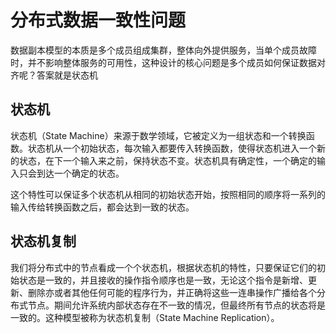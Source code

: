 # 分布式数据一致性问题

数据副本模型的本质是多个成员组成集群，整体向外提供服务，当单个成员故障时，并不影响整体服务的可用性，这种设计的核心问题是多个成员如何保证数据对齐呢？答案就是状态机

## 状态机

状态机（State Machine）来源于数学领域，它被定义为一组状态和一个转换函数。状态机从一个初始状态，每次输入都要传入转换函数，使得状态机进入一个新的状态，在下一个输入来之前，保持状态不变。状态机具有确定性，一个确定的输入只会到达一个确定的状态。

这个特性可以保证多个状态机从相同的初始状态开始，按照相同的顺序将一系列的输入传给转换函数之后，都会达到一致的状态。


## 状态机复制

我们将分布式中的节点看成一个个状态机，根据状态机的特性，只要保证它们的初始状态是一致的，并且接收的操作指令顺序也是一致，无论这个指令是新增、更新、删除亦或者其他任何可能的程序行为，并正确将这些一连串操作广播给各个分布式节点。期间允许系统内部状态存在不一致的情况，但最终所有节点的状态将是一致的。这种模型被称为状态机复制（State Machine Replication）。


